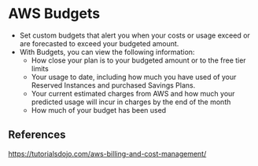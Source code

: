 # AWS Budgets

- Set custom budgets that alert you when your costs or usage exceed or are forecasted to exceed your budgeted amount.
- With Budgets, you can view the following information:
    - How close your plan is to your budgeted amount or to the free tier limits
    - Your usage to date, including how much you have used of your Reserved Instances and purchased Savings Plans.
    - Your current estimated charges from AWS and how much your predicted usage will incur in charges by the end of the month
    - How much of your budget has been used


## References

https://tutorialsdojo.com/aws-billing-and-cost-management/

